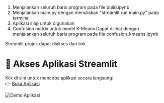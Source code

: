 1. Menjalankan seluruh baris program pada file build.ipynb
2. Menjalankan main.py dengan menuliskan "streamlit run main.py" pada terminal
3. Aplikasi siap untuk digunakan
4. Confusion matrix untuk model K-Means Dapat dilihat dengan menjalankan seluruh baris program pada file confusion_kmeans.ipynb

Streamlit projek dapat diakses dari link

# 🚀 Akses Aplikasi Streamlit
Klik di sini untuk mencoba aplikasi secara langsung:  
👉 [Buka Aplikasi](https://skripsicode.streamlit.app/)

![Demo Aplikasi](demo_app/viewgif.gif)